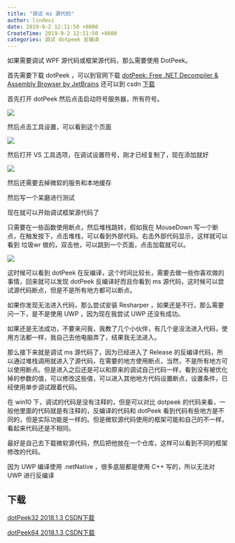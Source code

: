 ```yaml
---
title: "调试 ms 源代码"
author: lindexi
date: 2019-9-2 12:11:50 +0800
CreateTime: 2019-9-2 12:11:50 +0800
categories: 调试 dotpeek 反编译
---
```


如果需要调试 WPF 源代码或框架源代码，那么需要使用 DotPeek。

<!--more-->




<!-- 标签：调试，dotpeek,反编译 -->

首先需要下载 dotPeek ，可以到官网下载 [dotPeek: Free .NET Decompiler & Assembly Browser by JetBrains](https://www.jetbrains.com/decompiler/) 还可以到 csdn [下载](http://download.csdn.net/download/lindexi_gd/10133189 )

首先打开 dotPeek 然后点击启动符号服务器，所有符号。

![](http://image.acmx.xyz/34fdad35-5dfe-a75b-2b4b-8c5e313038e2%2F201798184736.jpg)

然后点击工具设置，可以看到这个页面

![](http://image.acmx.xyz/34fdad35-5dfe-a75b-2b4b-8c5e313038e2%2F201798185154.jpg)

然后打开 VS 工具选项，在调试设置符号，刚才已经复制了，现在添加就好

![](http://image.acmx.xyz/34fdad35-5dfe-a75b-2b4b-8c5e313038e2%2F20179819559.jpg)

然后还需要去掉微软的服务和本地缓存

然后写一个呆磨进行测试

现在就可以开始调试框架源代码了

只需要在一些函数使用断点，然后堆栈跳转，假如我在 MouseDown 写一个断点，在触发按下，点击堆栈，可以看到外部代码。右击外部代码显示，这样就可以看到 垃圾wr 做的，双击他，可以跳到一个页面，点击加载就可以。

![](http://image.acmx.xyz/34fdad35-5dfe-a75b-2b4b-8c5e313038e2%2F2017915151312.jpg)

这时候可以看到 dotPeek 在反编译，这个时间比较长，需要去做一些你喜欢做的事情，回来就可以发现 dotPeek 反编译好而且你看到 ms 源代码，这时候可以尝试源代码断点，但是不是所有地方都可以断点。

如果你发现无法进入代码，那么尝试安装 Resharper ，如果还是不行，那么需要问一下，是不是使用 UWP ，因为现在我尝试 UWP 还没有成功。

如果还是无法成功，不要来问我，我教了几个小伙伴，有几个是没法进入代码，使用方法都一样，我自己去他电脑弄了，结果我无法进入。

那么接下来就是调试 ms 源代码了，因为已经进入了 Release 的反编译代码，所以通过堆栈调用就进入了源代码，在需要的地方使用断点，当然，不是所有地方可以使用断点。但是进入之后还是可以和原来的调试自己代码一样，看到没有被优化掉的参数的值，可以修改这些值，可以进入其他地方代码设置断点，设置条件，已经使用单步调试跟着代码。

在 win10 下，调试的代码是没有注释的，但是可以对比 dotpeek 的代码来看，一般他里面的代码就是有注释的，反编译的代码和 dotPeek 看到代码有些地方是不同的，但是实际功能是一样的。但是微软源代码使用的框架可能和自己的不一样，看起来代码还是不相同。

最好是自己去下载微软源代码，然后把他放在一个仓库，这样可以看到不同的框架修改的代码。

因为 UWP 编译使用 .netNative ，很多底层都是使用 C++ 写的，所以无法对 UWP 进行反编译

## 下载

[dotPeek32 2018.1.3 CSDN下载](https://download.csdn.net/download/lindexi_gd/10550260 )

[dotPeek64 2018.1.3 CSDN下载](https://download.csdn.net/download/lindexi_gd/10550249 )






